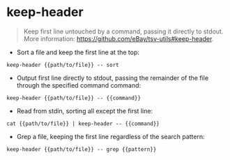 # keep-header

> Keep first line untouched by a command, passing it directly to stdout.
> More information: <https://github.com/eBay/tsv-utils#keep-header>.

- Sort a file and keep the first line at the top:

`keep-header {{path/to/file}} -- sort`

- Output first line directly to stdout, passing the remainder of the file through the specified command command:

`keep-header {{path/to/file}} -- {{command}}`

- Read from stdin, sorting all except the first line:

`cat {{path/to/file}} | keep-header -- {{command}}`

- Grep a file, keeping the first line regardless of the search pattern:

`keep-header {{path/to/file}} -- grep {{pattern}}`
